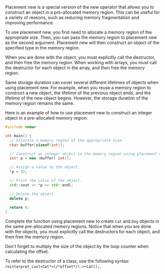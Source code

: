 Placement new is a special version of the new operator that allows you to construct an object in a pre-allocated memory region. This can be useful for a variety of reasons, such as reducing memory fragmentation and improving performance.

To use placement new, you first need to allocate a memory region of the appropriate size. Then, you can pass the memory region to placement new as the second argument. Placement new will then construct an object of the specified type in the memory region.

When you are done with the object, you must explicitly call the destructor, and then free the memory region. When working with arrays, you must call the destructor for each object in the array, and then free the memory region.

Same storage duration can cover several different lifetimes of objects when using placement new. For example, when you reuse a memory region to construct a new object, the lifetime of the previous object ends, and the lifetime of the new object begins. However, the storage duration of the memory region remains the same.

Here is an example of how to use placement new to construct an integer object in a pre-allocated memory region:

```cpp
#include <new>

int main() {
  // Allocate a memory region of the appropriate size.
  char buffer[sizeof(int)];

  // Construct an integer object in the memory region using placement new.
  int* p = new (buffer) int();

  // Assign a value to the object.
  *p = 42;

  // Print the value of the object.
  std::cout << *p << std::endl;

  // Delete the object.
  delete p;

  return 0;
}
```

Complete the function using placement new to create `Cat` and `Dog` objects in the same pre-allocated memory regions. Notice that when you are done with the objects, you must explicitly call the destructors for each object, and then free the memory region.

<div class="hint">

Don't forget to multiply the size of the object by the loop counter when calculating the offset.

</div>

<div class="hint">

To refer to the destructor of a class, use the following syntax: `reinterpret_cast<Cat*>(/*offset*/)->~Cat();`.

</div>
